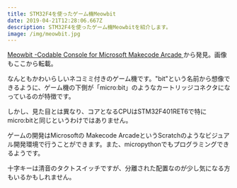 ```yaml
---
title: STM32F4を使ったゲーム機Meowbit
date: 2019-04-21T12:28:06.667Z
description: STM32F4を使ったゲーム機Meowbitを紹介します。
image: /img/meowbit.jpg
---
```

[Meowbit -Codable Console for Microsoft Makecode Arcade](https://www.kittenbot.cc/products/meowbit-codable-console-for-microsoft-makecode-arcade)から発見。画像もここから転載。

なんともかわいらしいネコミミ付きのゲーム機です。"bit"という名前から想像できるように、ゲーム機の下側が「micro:bit」のようなカートリッジコネクタになっているのが特徴です。

しかし、見た目とは異なり、コアとなるCPUはSTM32F401RET6で特にmicro:bitと同じというわけではありません。

ゲームの開発はMicrosoftの Makecode ArcadeというScratchのようなビジュアル開発環境で行うことができます。また、micropythonでもプログラミングできるようです。

十字キーは清音のタクトスイッチですが、分離された配置なのが少し気になる方もいるかもしれません。
